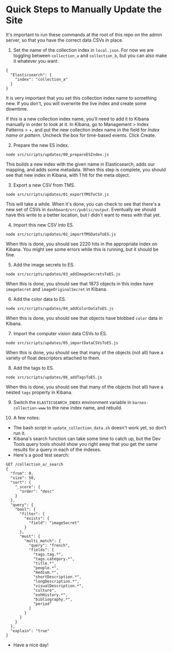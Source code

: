 # Quick Steps to Manually Update the Site

It's important to run these commands at the root of this repo on the admin server, so that you have the correct data CSVs in place.

1. Set the name of the collection index in `local.json`. For now we are toggling between `collection_a` and `collection_b`, but you can also make it whatever you want.
```
{
  "Elasticsearch": {
    "index": "collection_a"
  }
}
```
It is very important that you set this collection index name to something new. If you don't, you will overwrite the live index and create some downtime.

If this is a new collection index name, you'll need to add it to Kibana manually in order to look at it. In Kibana, go to Management > Index Patterns > +, and put the new collection index name in the field for *Index name or pattern*. Uncheck the box for time-based events. Click Create.

2. Prepare the new ES index.
```
node src/scripts/updates/00_prepareESIndex.js
```
This builds a new index with the given name in Elasticsearch, adds our mapping, and adds some metadata. When this step is complete, you should see that new index in Kibana, with 1 hit for the meta object.

3. Export a new CSV from TMS.
```
node src/scripts/updates/01_exportTMSToCSV.js
```
This will take a while. When it's done, you can check to see that there's a new set of CSVs in `dashboard/src/public/output`. Eventually we should have this write to a better location, but I didn't want to mess with that yet.

4. Import this new CSV into ES.
```
node src/scripts/updates/02_importTMSDataToES.js
```
When this is done, you should see 2220 hits in the appropriate index on Kibana.
You might see some errors while this is running, but it should be fine.

5. Add the image secrets to ES.
```
node src/scripts/updates/03_addImageSecretsToES.js
```
When this is done, you should see that 1873 objects in this index have `imageSecret` and `imageOriginalSecret` in Kibana.

6. Add the color data to ES.
```
node src/scripts/updates/04_addColorDataToES.js
```
When this is done, you should see that objects have blobbed `color` data in Kibana.

7. Import the computer vision data CSVs to ES.
```
node src/scripts/updates/05_importDataCSVsToES.js
```
When this is done, you should see that many of the objects (not all) have a variety of float descriptors attached to them.

8. Add the tags to ES.
```
node src/scripts/updates/06_addTagsToES.js
```
When this is done, you should see that many of the objects (not all) have a nested `tags` property in Kibana.

9. Switch the `ELASTICSEARCH_INDEX` environment variable in `barnes-collection-www` to the new index name, and rebuild.

10. A few notes:
- The bash script in `update_collection_data.sh` doesn't work yet, so don't run it.
- Kibana's search function can take some time to catch up, but the Dev Tools query tools should show you right away that you get the same results for a query in each of the indexes.
- Here's a good test search:
```
GET /collection_a/_search
{
  "from": 0,
  "size": 50,
  "sort": {
    "_score": {
      "order": "desc"
    }
  },
  "query": {
    "bool": {
      "filter": {
        "exists": {
          "field": "imageSecret"
        }
      },
      "must": {
        "multi_match": {
          "query": "french",
          "fields": [
            "tags.tag.*",
            "tags.category.*",
            "title.*",
            "people.*",
            "medium.*",
            "shortDescription.*",
            "longDescription.*",
            "visualDescription.*",
            "culture",
            "exhHistory.*",
            "bibliography.*",
            "period"
          ]
        }
      }
    }
  },
  "explain": "true"
}
```
- Have a nice day!


